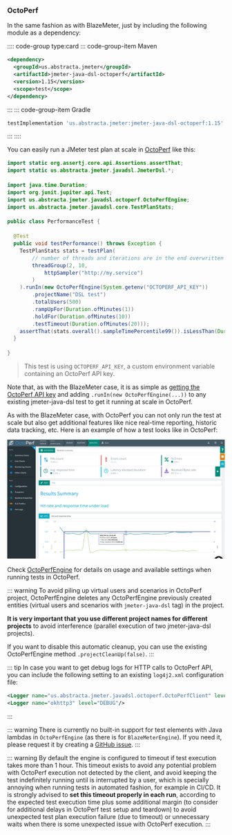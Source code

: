 ### OctoPerf

In the same fashion as with BlazeMeter, just by including the following module as a dependency:

:::: code-group type:card
::: code-group-item Maven
```xml
<dependency>
  <groupId>us.abstracta.jmeter</groupId>
  <artifactId>jmeter-java-dsl-octoperf</artifactId>
  <version>1.15</version>
  <scope>test</scope>
</dependency>
```
:::
::: code-group-item Gradle
```groovy
testImplementation 'us.abstracta.jmeter:jmeter-java-dsl-octoperf:1.15'
```
:::
::::

You can easily run a JMeter test plan at scale in [OctoPerf](https://octoperf.com/) like this:

```java
import static org.assertj.core.api.Assertions.assertThat;
import static us.abstracta.jmeter.javadsl.JmeterDsl.*;

import java.time.Duration;
import org.junit.jupiter.api.Test;
import us.abstracta.jmeter.javadsl.octoperf.OctoPerfEngine;
import us.abstracta.jmeter.javadsl.core.TestPlanStats;

public class PerformanceTest {

  @Test
  public void testPerformance() throws Exception {
    TestPlanStats stats = testPlan(
        // number of threads and iterations are in the end overwritten by OctoPerf engine settings 
        threadGroup(2, 10,
            httpSampler("http://my.service")
        )
    ).runIn(new OctoPerfEngine(System.getenv("OCTOPERF_API_KEY"))
        .projectName("DSL test")
        .totalUsers(500)
        .rampUpFor(Duration.ofMinutes(1))
        .holdFor(Duration.ofMinutes(10))
        .testTimeout(Duration.ofMinutes(20)));
    assertThat(stats.overall().sampleTimePercentile99()).isLessThan(Duration.ofSeconds(5));
  }

}
```
> This test is using `OCTOPERF_API_KEY`, a custom environment variable containing an OctoPerf API key.

Note that, as with the BlazeMeter case, it is as simple as [getting the OctoPerf API key](https://doc.octoperf.com/account/profile/#apikey) and adding `.runIn(new OctoPerfEngine(...))` to any existing jmeter-java-dsl test to get it running at scale in OctoPerf.

As with the BlazeMeter case, with OctoPerf you can not only run the test at scale but also get additional features like nice real-time reporting, historic data tracking, etc. Here is an example of how a test looks like in OctoPerf:

![OctoPerf Example Execution Dashboard](./octoperf.png)

Check [OctoPerfEngine](/jmeter-java-dsl-octoperf/src/main/java/us/abstracta/jmeter/javadsl/octoperf/OctoPerfEngine.java) for details on usage and available settings when running tests in OctoPerf.

::: warning
To avoid piling up virtual users and scenarios in OctoPerf project, OctoPerfEngine deletes any OctoPerfEngine previously created entities (virtual users and scenarios with `jmeter-java-dsl` tag) in the project.

**It is very important that you use different project names for different projects** to avoid interference (parallel execution of two jmeter-java-dsl projects).

If you want to disable this automatic cleanup, you can use the existing OctoPerfEngine method `.projectCleanUp(false)`.
:::

::: tip
In case you want to get debug logs for HTTP calls to OctoPerf API, you can include the following setting to an existing `log4j2.xml` configuration file:
```xml
<Logger name="us.abstracta.jmeter.javadsl.octoperf.OctoPerfClient" level="DEBUG"/>
<Logger name="okhttp3" level="DEBUG"/>
```
:::

::: warning
There is currently no built-in support for test elements with Java lambdas in `OctoPerfEngine` (as there is for `BlazeMeterEngine`). If you need it, please request it by creating a [GitHub issue](https://github.com/abstracta/jmeter-java-dsl/issues).
:::

::: warning
By default the engine is configured to timeout if test execution takes more than 1 hour.
This timeout exists to avoid any potential problem with OctoPerf execution not detected by the
client, and avoid keeping the test indefinitely running until is interrupted by a user,
which is specially annoying when running tests in automated fashion, for example in CI/CD.
It is strongly advised to **set this timeout properly in each run**, according to the expected test
execution time plus some additional margin (to consider for additional delays in OctoPerf
test setup and teardown) to avoid unexpected test plan execution failure (due to timeout) or
unnecessary waits when there is some unexpected issue with OctoPerf execution.
:::

